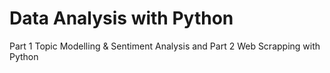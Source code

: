 # Data Analysis with Python
Part 1 Topic Modelling & Sentiment Analysis and Part 2 Web Scrapping with Python
